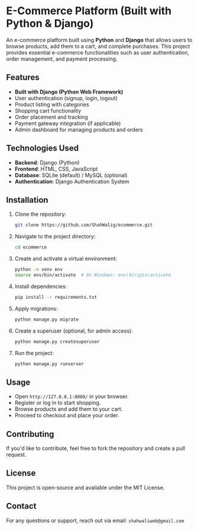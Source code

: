 # E-Commerce Platform (Built with Python & Django)

An e-commerce platform built using **Python** and **Django** that allows users to browse products, add them to a cart, and complete purchases. This project provides essential e-commerce functionalities such as user authentication, order management, and payment processing.

## Features
- **Built with Django (Python Web Framework)**
- User authentication (signup, login, logout)
- Product listing with categories
- Shopping cart functionality
- Order placement and tracking
- Payment gateway integration (if applicable)
- Admin dashboard for managing products and orders

## Technologies Used
- **Backend**: Django (Python)
- **Frontend**: HTML, CSS, JavaScript
- **Database**: SQLite (default) / MySQL (optional)
- **Authentication**: Django Authentication System

## Installation
1. Clone the repository:
   ```sh
   git clone https://github.com/ShahWalig/ecommerce.git
   ```
2. Navigate to the project directory:
   ```sh
   cd ecommerce
   ```
3. Create and activate a virtual environment:
   ```sh
   python -m venv env
   source env/bin/activate  # On Windows: env\Scripts\activate
   ```
4. Install dependencies:
   ```sh
   pip install -r requirements.txt
   ```
5. Apply migrations:
   ```sh
   python manage.py migrate
   ```
6. Create a superuser (optional, for admin access):
   ```sh
   python manage.py createsuperuser
   ```
7. Run the project:
   ```sh
   python manage.py runserver
   ```

## Usage
- Open `http://127.0.0.1:8000/` in your browser.
- Register or log in to start shopping.
- Browse products and add them to your cart.
- Proceed to checkout and place your order.

## Contributing
If you'd like to contribute, feel free to fork the repository and create a pull request.

## License
This project is open-source and available under the MIT License.

## Contact
For any questions or support, reach out via email: `shahwaliweb@gmail.com`
